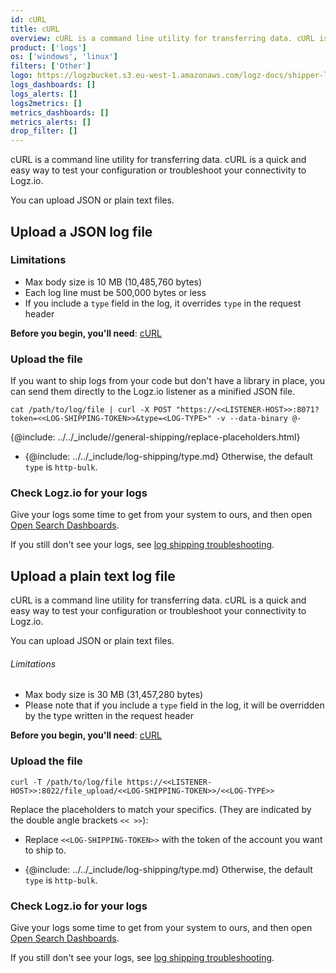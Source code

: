 ```yaml
---
id: cURL
title: cURL
overview: cURL is a command line utility for transferring data. cURL is a quick and easy way to test your configuration or troubleshoot your connectivity to Logz.io.
product: ['logs']
os: ['windows', 'linux']
filters: ['Other']
logo: https://logzbucket.s3.eu-west-1.amazonaws.com/logz-docs/shipper-logos/curl.svg
logs_dashboards: []
logs_alerts: []
logs2metrics: []
metrics_dashboards: []
metrics_alerts: []
drop_filter: []
---
```



 
cURL is a command line utility for transferring data. cURL is a quick and easy way to test your configuration or troubleshoot your connectivity to Logz.io.

You can upload JSON or plain text files.

## Upload a JSON log file

### Limitations

* Max body size is 10 MB (10,485,760 bytes)
* Each log line must be 500,000 bytes or less
* If you include a `type` field in the log, it overrides `type` in the request header


**Before you begin, you'll need**:
[cURL](https://curl.haxx.se/download.html)


 

### Upload the file

If you want to ship logs from your code but don't have a library in place,
you can send them directly to the Logz.io listener as a minified JSON file.

```shell
cat /path/to/log/file | curl -X POST "https://<<LISTENER-HOST>>:8071?token=<<LOG-SHIPPING-TOKEN>>&type=<LOG-TYPE>" -v --data-binary @-
```

{@include: ../../_include//general-shipping/replace-placeholders.html}

* {@include: ../../_include/log-shipping/type.md} Otherwise, the default `type` is `http-bulk`.

### Check Logz.io for your logs

Give your logs some time to get from your system to ours, and then open [Open Search Dashboards](https://app.logz.io/#/dashboard/osd).

If you still don't see your logs, see [log shipping troubleshooting]({{site.baseurl}}/user-guide/log-shipping/log-shipping-troubleshooting.html).

 
## Upload a plain text log file


cURL is a command line utility for transferring data. cURL is a quick and easy way to test your configuration or troubleshoot your connectivity to Logz.io.

You can upload JSON or plain text files.


###### Limitations

* Max body size is 30 MB (31,457,280 bytes)
* Please note that if you include a `type` field in the log, it will be overridden by the type written in the request header



**Before you begin, you'll need**:
[cURL](https://curl.haxx.se/download.html)

 

### Upload the file


```shell
curl -T /path/to/log/file https://<<LISTENER-HOST>>:8022/file_upload/<<LOG-SHIPPING-TOKEN>>/<<LOG-TYPE>>
```

Replace the placeholders to match your specifics. (They are indicated by the double angle brackets `<< >>`):

* Replace `<<LOG-SHIPPING-TOKEN>>` with the token of the account you want to ship to.

* {@include: ../../_include/log-shipping/type.md} Otherwise, the default `type` is `http-bulk`.

### Check Logz.io for your logs

Give your logs some time to get from your system to ours, and then open [Open Search Dashboards](https://app.logz.io/#/dashboard/osd).

If you still don't see your logs, see [log shipping troubleshooting]({{site.baseurl}}/user-guide/log-shipping/log-shipping-troubleshooting.html).

 

  